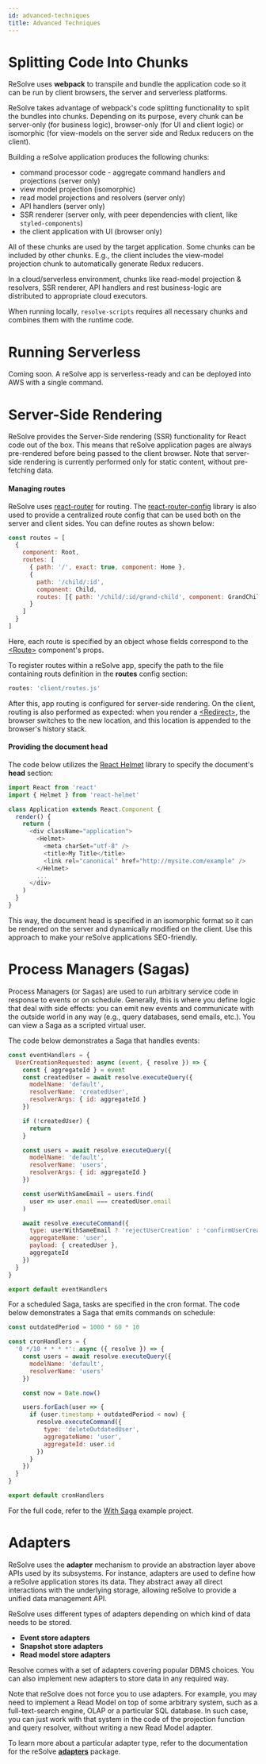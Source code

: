 ```yaml
---
id: advanced-techniques
title: Advanced Techniques
---
```


# Splitting Code Into Chunks

ReSolve uses **webpack** to transpile and bundle the application code so it can be run by client browsers, the server and serverless platforms.

ReSolve takes advantage of webpack's code splitting functionality to split the bundles into chunks. Depending on its purpose, every chunk can be server-only (for business logic), browser-only (for UI and client logic) or isomorphic (for view-models on the server side and Redux reducers on the client).

Building a reSolve application produces the following chunks:

- command processor code - aggregate command handlers and projections (server only)
- view model projection (isomorphic)
- read model projections and resolvers (server only)
- API handlers (server only)
- SSR renderer (server only, with peer dependencies with client, like `styled-components`)
- the client application with UI (browser only)

All of these chunks are used by the target application. Some chunks can be included by other chunks. E.g., the client includes the view-model projection chunk to automatically generate Redux reducers.

In a cloud/serverless environment, chunks like read-model projection & resolvers, SSR renderer, API handlers and rest business-logic are distributed to appropriate cloud executors.

When running locally, `resolve-scripts` requires all necessary chunks and combines them with the runtime code.

# Running Serverless

Coming soon. A reSolve app is serverless-ready and can be deployed into AWS with a single command.

# Server-Side Rendering

ReSolve provides the Server-Side rendering (SSR) functionality for React code out of the box. This means that reSolve application pages are always pre-rendered before being passed to the client browser. Note that server-side rendering is currently performed only for static content, without pre-fetching data.

#### Managing routes

ReSolve uses [react-router](https://github.com/ReactTraining/react-router) for routing. The [react-router-config](https://github.com/ReactTraining/react-router/tree/master/packages/react-router-config) library is also used to provide a centralized route config that can be used both on the server and client sides. You can define routes as shown below:

```js
const routes = [
  {
    component: Root,
    routes: [
      { path: '/', exact: true, component: Home },
      {
        path: '/child/:id',
        component: Child,
        routes: [{ path: '/child/:id/grand-child', component: GrandChild }]
      }
    ]
  }
]
```

Here, each route is specified by an object whose fields correspond to the [\<Route\>](https://reacttraining.com/react-router/web/api/Route) component's props.

To register routes within a reSolve app, specify the path to the file containing routs definition in the **routes** config section:

```js
routes: 'client/routes.js'
```

After this, app routing is configured for server-side rendering. On the client, routing is also performed as expected: when you render a [\<Redirect\>](https://reacttraining.com/react-router/web/api/Redirect), the browser switches to the new location, and this location is appended to the browser's history stack.

#### Providing the document head

The code below utilizes the [React Helmet](https://github.com/nfl/react-helmet#reference-guide) library to specify the document's **head** section:

```js
import React from 'react'
import { Helmet } from 'react-helmet'

class Application extends React.Component {
  render() {
    return (
      <div className="application">
        <Helmet>
          <meta charSet="utf-8" />
          <title>My Title</title>
          <link rel="canonical" href="http://mysite.com/example" />
        </Helmet>
        ...
      </div>
    )
  }
}
```

This way, the document head is specified in an isomorphic format so it can be rendered on the server and dynamically modified on the client. Use this approach to make your reSolve applications SEO-friendly.

# Process Managers (Sagas)

Process Managers (or Sagas) are used to run arbitrary service code in response to events or on schedule. Generally, this is where you define logic that deal with side effects: you can emit new events and communicate with the outside world in any way (e.g., query databases, send emails, etc.). You can view a Saga as a scripted virtual user.

The code below demonstrates a Saga that handles events:

<!-- prettier-ignore-start -->

[embedmd]:# (../examples/with-saga/common/sagas/user-creation.event.js /^/ /\n$/)
```js
const eventHandlers = {
  UserCreationRequested: async (event, { resolve }) => {
    const { aggregateId } = event
    const createdUser = await resolve.executeQuery({
      modelName: 'default',
      resolverName: 'createdUser',
      resolverArgs: { id: aggregateId }
    })

    if (!createdUser) {
      return
    }

    const users = await resolve.executeQuery({
      modelName: 'default',
      resolverName: 'users',
      resolverArgs: { id: aggregateId }
    })

    const userWithSameEmail = users.find(
      user => user.email === createdUser.email
    )

    await resolve.executeCommand({
      type: userWithSameEmail ? 'rejectUserCreation' : 'confirmUserCreation',
      aggregateName: 'user',
      payload: { createdUser },
      aggregateId
    })
  }
}

export default eventHandlers
```

<!-- prettier-ignore-end -->

For a scheduled Saga, tasks are specified in the cron format. The code below demonstrates a Saga that emits commands on schedule:

<!-- prettier-ignore-start -->

[embedmd]:# (../examples/with-saga/common/sagas/user-creation.cron.js /^/ /\n$/)
```js
const outdatedPeriod = 1000 * 60 * 10

const cronHandlers = {
  '0 */10 * * * *': async ({ resolve }) => {
    const users = await resolve.executeQuery({
      modelName: 'default',
      resolverName: 'users'
    })

    const now = Date.now()

    users.forEach(user => {
      if (user.timestamp + outdatedPeriod < now) {
        resolve.executeCommand({
          type: 'deleteOutdatedUser',
          aggregateName: 'user',
          aggregateId: user.id
        })
      }
    })
  }
}

export default cronHandlers
```

<!-- prettier-ignore-end -->

For the full code, refer to the [With Saga](https://github.com/reimagined/resolve/tree/dev/examples/with-saga) example project.

# Adapters

ReSolve uses the **adapter** mechanism to provide an abstraction layer above APIs used by its subsystems. For instance, adapters are used to define how a reSolve application stores its data. They abstract away all direct interactions with the underlying storage, allowing reSolve to provide a unified data management API.

ReSolve uses different types of adapters depending on which kind of data needs to be stored.

- **Event store adapters**
- **Snapshot store adapters**
- **Read model store adapters**

Resolve comes with a set of adapters covering popular DBMS choices. You can also implement new adapters to store data in any required way.

Note that reSolve does not force you to use adapters. For example, you may need to implement a Read Model on top of some arbitrary system, such as a full-text-search engine, OLAP or a particular SQL database. In such case, you can just work with that system in the code of the projection function and query resolver, without writing a new Read Model adapter.

To learn more about a particular adapter type, refer to the documentation for the reSolve **[adapters](https://github.com/reimagined/resolve/tree/master/packages/adapters)** package.
